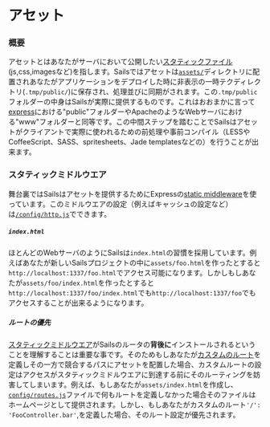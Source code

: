 # アセット

### 概要

アセットとはあなたがサーバにおいて公開したい[スタティックファイル](http://en.wikipedia.org/wiki/Static_web_page)(js,css,imagesなど)を指します。Sailsではアセットは[`assets/`](http://sailsjs.org/documentation/anatomy/myApp/assets)ディレクトリに配置されあなたがアプリケーションをデプロイした時に非表示の一時テクディレクトリ(`.tmp/public/`)に保存され、処理並びに同期がされます。この`.tmp/public`フォルダーの中身はSailsが実際に提供するものです。これはおおまかに言って[express](https://github.com/expressjs)における"public"フォルダーやApacheのようなWebサーバにおける"www"フォルダーと同等です。この中間ステップを踏むことでSailsはアセットがクライアントで実際に使われるための前処理や事前コンパイル（LESSやCoffeeScript、SASS、spritesheets、Jade templatesなどの）を行うことが出来ます。

### スタティックミドルウエア

舞台裏ではSailsはアセットを提供するためにExpressの[static middleware](http://www.senchalabs.org/connect/static.html)を使っています。このミドルウエアの設定（例えばキャッシュの設定など）は[`/config/http.js`](http://sailsjs.org/documentation/reference/sails.config/sails.config.http.html)でできます。

##### `index.html`
ほとんどのWebサーバのようにSailsは`index.html`の習慣を採用しています。例えばあなたが新しいSailsプロジェクトの中に`assets/foo.html`を作ったとすると`http://localhost:1337/foo.html`でアクセス可能になります。しかしもしあなたが`assets/foo/index.html`を作ったとすると`http://localhost:1337/foo/index.html`でも`http://localhost:1337/foo`でもアクセスすることが出来るようになります。

##### ルートの優先
[スタティックミドルウエア](http://stephensugden.com/middleware_guide/)がSailsのルータの**背後に**インストールされるということを理解することは重要な事です。そのためもしあなたが[カスタムのルート](http://sailsjs.org/documentation/concepts/Routes?q=custom-routes)を定義しその一方で競合するパスにアセットを配置した場合、カスタムルートの設定はアクセスがスタティックミドルウエアに到達する前にそのルーティングを妨害してしまいます。例えば、もしあなたが`assets/index.html`を作成し、[`config/routes.js`](/#/documentation/reference/sails.config/sails.config.routes.html)ファイルで何もルートを定義しなかった場合そのファイルはホームページとして提供されます。しかし、もしあなたがカスタムのルート`'/': 'FooController.bar'`,を定義した場合、そのルート設定が優先されます。


<docmeta name="uniqueID" value="Assets220313">
<docmeta name="displayName" value="Assets">